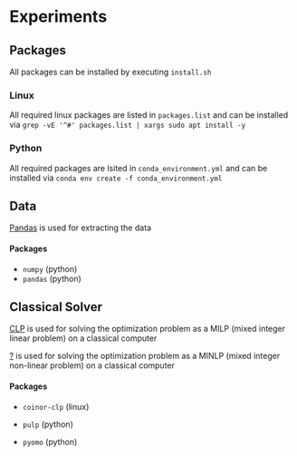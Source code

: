 # Experiments

## Packages

All packages can be installed by executing `install.sh`

### Linux

All required linux packages are listed in `packages.list`
and can be installed via `grep -vE '^#' packages.list | xargs sudo apt install -y`

### Python

All required packages are lsited in `conda_environment.yml`
and can be installed via `conda env create -f conda_environment.yml`

## Data

[Pandas](https://pandas.pydata.org/) is used for extracting the data

#### Packages

- `numpy` (python)
- `pandas` (python)

## Classical Solver

[CLP](https://github.com/coin-or/Clp) is used for solving the optimization problem
as a MILP (mixed integer linear problem) on a classical computer

[?]() is used for solving the optimization problem as
a MINLP (mixed integer non-linear problem) on a classical computer

#### Packages

- `coinor-clp` (linux)
- `pulp` (python)

- `pyomo` (python)
